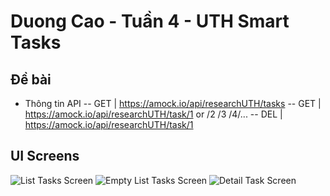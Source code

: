 # Duong Cao - Tuần 4 - UTH Smart Tasks

## Đề bài

- Thông tin API
 -- GET | https://amock.io/api/researchUTH/tasks
 -- GET | https://amock.io/api/researchUTH/task/1 or /2 /3 /4/...
 -- DEL | https://amock.io/api/researchUTH/task/1
  
## UI Screens

![List Tasks Screen](https://res.cloudinary.com/dqx1guyc0/image/upload/h_800/Github%20Images/zajbz7oz20ln552iqfod)
![Empty List Tasks Screen](https://res.cloudinary.com/dqx1guyc0/image/upload/h_800/Github%20Images/sl4jumtxpytmyhzcyr3e.png)
![Detail Task Screen](https://res.cloudinary.com/dqx1guyc0/image/upload/h_800/Github%20Images/mq2lmjnjpsg5v3jybsjz.png)
